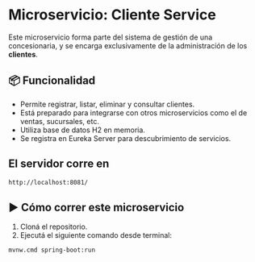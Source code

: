 # Microservicio: Cliente Service

Este microservicio forma parte del sistema de gestión de una concesionaria, y se encarga exclusivamente de la administración de los **clientes**.

## 📦 Funcionalidad

- Permite registrar, listar, eliminar y consultar clientes.
- Está preparado para integrarse con otros microservicios como el de ventas, sucursales, etc.
- Utiliza base de datos H2 en memoria.
- Se registra en Eureka Server para descubrimiento de servicios.

## El servidor corre en

```bash
http://localhost:8081/
```

## ▶️ Cómo correr este microservicio

1. Cloná el repositorio.
2. Ejecutá el siguiente comando desde terminal:

```bash
mvnw.cmd spring-boot:run
```
